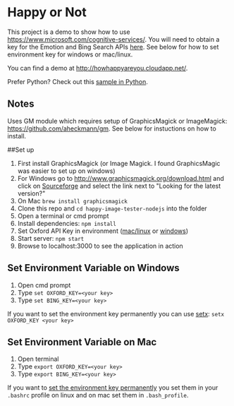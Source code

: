 # Happy or Not

This project is a demo to show how to use https://www.microsoft.com/cognitive-services/.  You will need to obtain a key for the Emotion and Bing Search APIs [here](https://www.microsoft.com/cognitive-services/en-us/subscriptions).  See below for how to set environment key for windows or mac/linux.

You can find a demo at http://howhappyareyou.cloudapp.net/. 

Prefer Python?  Check out this [sample in Python](https://github.com/jsturtevant/happy-image-tester-django).

## Notes
Uses GM module which requires setup of GraphicsMagick or ImageMagick: https://github.com/aheckmann/gm.  See below for instuctions on how to install.

##Set up 
1. First install GraphicsMagick (or Image Magick.  I found GraphicsMagic was easier to set up on windows) 
  1. For Windows go to http://www.graphicsmagick.org/download.html and click on [Sourceforge](http://sourceforge.net/projects/graphicsmagick/files/) and select the link next to "Looking for the latest version?"
  2. On Mac ```brew install graphicsmagick``` 
2. Clone this repo and ```cd happy-image-tester-nodejs``` into the folder
3. Open a terminal or cmd prompt
3. Install dependencies: ```npm install```
4. Set Oxford API Key in environment ([mac/linux](#Set-Environment-Variable-on-mac) or [windows](#Set-Environment-Variable-on-Windows))
5. Start server: ```npm start```
6. Browse to localhost:3000 to see the application in action

## Set Environment Variable on Windows
1. Open cmd prompt
2. Type ```set OXFORD_KEY=<your key>```  
3. Type ```set BING_KEY=<your key>```  

If you want to set the environment key permanently you can use [setx](http://ss64.com/nt/setx.html): ```setx OXFORD_KEY <your key>```

## Set Environment Variable on Mac
1. Open terminal 
2. Type ```export OXFORD_KEY=<your key>```
3. Type ```export BING_KEY=<your key>``` 

If you want to [set the environment key permanently](http://stackoverflow.com/questions/22502759/mac-os-x-10-9-setting-permanent-environment-variables)  you set them in your ```.bashrc``` profile on linux and on mac set them in ```.bash_profile```.
